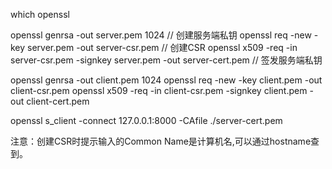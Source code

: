 which openssl

openssl genrsa -out server.pem 1024  // 创建服务端私钥
openssl req -new  -key server.pem -out server-csr.pem // 创建CSR
openssl x509 -req -in server-csr.pem -signkey server.pem -out server-cert.pem // 签发服务端私钥

openssl genrsa -out client.pem 1024
openssl req -new -key client.pem -out client-csr.pem
openssl x509 -req -in client-csr.pem -signkey client.pem -out client-cert.pem

openssl s_client -connect 127.0.0.1:8000 -CAfile ./server-cert.pem

注意：创建CSR时提示输入的Common Name是计算机名,可以通过hostname查到。
